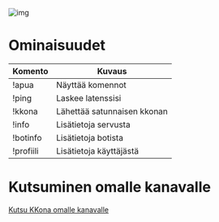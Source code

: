 ![img](https://imgur.com/fFSAYJU.png)

# Ominaisuudet

| Komento |  Kuvaus |
| --- | --- |
| !apua | Näyttää komennot |
| !ping | Laskee latenssisi |
| !kkona | Lähettää satunnaisen kkonan |
| !info | Lisätietoja servusta |
| !botinfo | Lisätietoja botista |
| !profiili | Lisätietoja käyttäjästä |

# Kutsuminen omalle kanavalle

[Kutsu KKona omalle kanavalle](https://discordapp.com/api/oauth2/authorize?client_id=424343317854289943&permissions=8&scope=bot)

